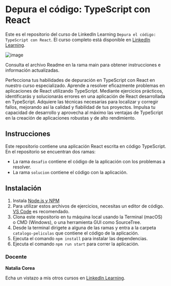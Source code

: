 # Depura el código: TypeScript con React

Este es el repositorio del curso de LinkedIn Learning `Depura el código: TypeScript con React`. El curso completo está disponible en [LinkedIn Learning][lil-course-url].

![image](https://github.com/LinkedInLearning/depura-codigo-typescript-react-2109021/assets/71371373/29c53386-4456-4db5-bd6b-d3a3e5a650e7)

Consulta el archivo Readme en la rama main para obtener instrucciones e información actualizadas.

Perfecciona tus habilidades de depuración en TypeScript con React en nuestro curso especializado. Aprende a resolver eficazmente problemas en aplicaciones de React utilizando TypeScript. Mediante ejercicios prácticos, identificarás y solucionarás errores en una aplicación de React desarrollada en TypeScript. Adquiere las técnicas necesarias para localizar y corregir fallos, mejorando así la calidad y fiabilidad de tus proyectos. Impulsa tu capacidad de desarrollo y aprovecha al máximo las ventajas de TypeScript en la creación de aplicaciones robustas y de alto rendimiento.

## Instrucciones

Este repositorio contiene una aplicación React escrita en código TypeScript. En el repositorio se encuentran dos ramas:
- La rama `desafio` contiene el código de la aplicación con los problemas a resolver.
- La rama `solucion` contiene el código con la aplicación.

## Instalación

1. Instala [Node.js y NPM](https://nodejs.org/en/download) 
2. Para utilizar estos archivos de ejercicios, necesitas un editor de código. [VS Code](https://code.visualstudio.com/) es recomendado.
3. Clona este repositorio en tu máquina local usando la Terminal (macOS) o CMD (Windows), o una herramienta GUI como SourceTree.
4. Desde la terminal dirigete a alguna de las ramas y entra a la carpeta `catalogo-peliculas` que contiene el código de la aplicación.
5. Ejecuta el comando `npm install` para instalar las dependencias.
6. Ejecuta el comando `npm run start` para correr la aplicación.

### Docente

**Natalia Corea**

Echa un vistazo a mis otros cursos en [LinkedIn Learning](https://www.linkedin.com/learning/instructors/natalia-corea).

[0]: # (Replace these placeholder URLs with actual course URLs)
[lil-course-url]: https://www.linkedin.com/learning/depura-el-codigo-typescript-con-react/depura-una-aplicacion-react-con-typescript
[lil-thumbnail-url]: https:

[1]: # (End of ES-Instruction ###############################################################################################)
